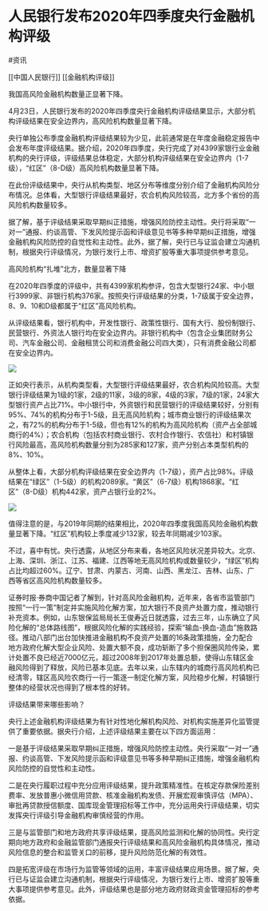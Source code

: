 # 人民银行发布2020年四季度央行金融机构评级

#资讯 


[[中国人民银行]]
[[金融机构评级]]


我国高风险金融机构数量正显著下降。

4月23日，人民银行发布的2020年四季度央行金融机构评级结果显示，大部分机构评级结果在安全边界内，高风险机构数量显著下降。

央行单独公布季度金融机构评级结果较为少见，此前通常是在年度金融稳定报告中会发布年度评级结果。据介绍，2020年四季度，央行完成了对4399家银行业金融机构的央行评级，评级结果总体稳定，大部分机构评级结果在安全边界内（1-7级），“红区”（8-D级）高风险机构数量显著下降。

在此份评级结果中，央行从机构类型、地区分布等维度分别介绍了金融机构风险分布情况。总体看，大型银行评级结果最好，农合机构风险较高，北方多个省份的高风险机构数量较多。

据了解，基于评级结果采取早期纠正措施，增强风险防控主动性。央行将采取“一对一”通报、约谈高管、下发风险提示函和评级意见书等多种早期纠正措施，增强金融机构风险防控的自觉性和主动性。此外，据了解，央行已与证监会建立沟通机制，根据央行评级情况，为银行发行上市、增资扩股等重大事项提供参考意见。

高风险机构“扎堆”北方，数量显著下降

在2020年四季度的评级中，共有4399家机构参评，包含大型银行24家、中小银行3999家、非银行机构376家。按照央行评级结果的分类，1-7级属于安全边界，8、9、10和D级都属于“红区”高风险机构。

从评级结果看，银行机构中，开发性银行、政策性银行、国有大行、股份制银行、民营银行、外资法人银行均在安全边界内。非银行机构中（包含企业集团财务公司、汽车金融公司、金融租赁公司和消费金融公司四大类），只有消费金融公司都在安全边界内。

![](https://imagepphcloud.thepaper.cn/pph/image/127/960/247.jpg)

正如央行表示，从机构类型看，大型银行评级结果最好，农合机构风险较高。大型银行评级结果为1级的1家，2级的11家，3级的8家，4级的3家，7级的1家，24家大型银行资产占比71%。中小银行中，外资银行和民营银行的评级结果较好，分别有95%、74%的机构分布于1-5级，且无高风险机构；城市商业银行的评级结果次之，有72%的机构分布于1-5级，但也有12%的机构为高风险机构（资产占全部城商行的4%）；农合机构（包括农村商业银行、农村合作银行、农信社）和村镇银行风险最高，高风险机构数量分别为285家和127家，资产分别占本类型机构的8%、10%。

从整体上看，大部分机构评级结果在安全边界内（1-7级），资产占比98%。评级结果在“绿区”（1-5级）的机构2089家。“黄区”（6-7级）机构1868家。“红区”（8-D级）机构442家，资产占银行业的2%。

![](https://imagepphcloud.thepaper.cn/pph/image/127/960/248.jpg)

值得注意的是，与2019年同期的结果相比，2020年四季度我国高风险金融机构数量显著下降。“红区”机构较上季度减少132家，较去年同期减少103家。

不过，喜中有忧。央行透露，从地区分布来看，各地区风险状况差异较大。北京、上海、深圳、浙江、江苏、福建、江西等地无高风险机构或数量较少，“绿区”机构占比均超过60%。辽宁、甘肃、内蒙古、河南、山西、黑龙江、吉林、山东、广西等省区高风险机构数量较多。

证券时报·券商中国记者了解到，针对高风险金融机构，近年来，各省市监管部门按照“一行一策”制定并实施风险化解方案，加大银行不良资产处置力度，推动银行补充资本。例如，山东银保监局局长王俊寿近日就透露，过去三年，山东确立了风险化解的“总体路线图”，根据风险化解的实践经验，探索“输血-换血-造血”施救路径。推动八部门出台加快推进金融机构不良资产处置的16条政策措施，全力配合地方政府化解大型企业风险、处置大额不良，成功斩断了多个担保圈风险传染，累计处置不良已经近7000亿元，超过2008年到2017年处置总额，使得山东辖区金融风险得到了释放，风险已基本见底。去年以来，山东辖内的城商行高风险机构已经清零，辖区高风险农商行一行一策逐一制定化解方案，风险稳步化解，村镇银行整体的经营状况也得到了根本性的好转。

评级结果带来哪些影响？

央行上述金融机构评级结果为有针对性地化解机构风险、对机构实施差异化监管提供了重要依据。据央行介绍，上述评级结果主要在以下四方面运用：

一是基于评级结果采取早期纠正措施，增强风险防控主动性。央行采取“一对一”通报、约谈高管、下发风险提示函和评级意见书等多种早期纠正措施，增强金融机构风险防控的自觉性和主动性。

二是在央行履职过程中充分应用评级结果，提升政策精准性。在核定存款保险差别费率、发放普惠小微信用贷款、核准金融机构发债、开展宏观审慎评估（MPA）、审批再贷款授信额度、国库现金管理招标等工作中，充分运用央行评级结果，切实发挥央行评级引导金融机构审慎经营的作用。

三是与监管部门和地方政府共享评级结果，提高风险监测和化解的协同性。央行定期向地方政府和金融监管部门通报央行评级结果和高风险金融机构具体情况，推动风险信息的整合和监管关口的前移，提升风险防范化解的有效性。

四是拓宽评级在市场行为监管等领域的运用，丰富评级结果应用场景。据了解，央行已与证监会建立沟通机制，根据央行评级情况，为银行发行上市、增资扩股等重大事项提供参考意见。此外，评级结果也是部分地方政府财政资金管理招标的参考依据。